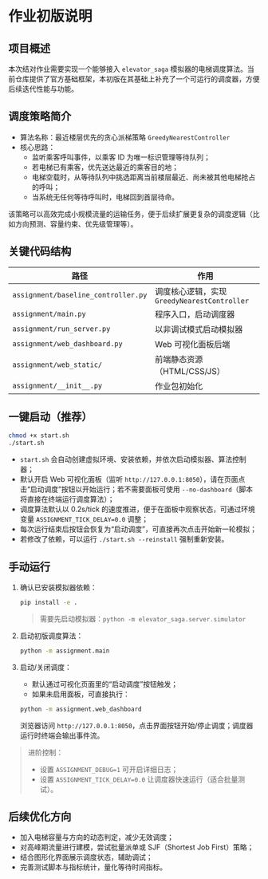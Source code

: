 # 作业初版说明

## 项目概述

本次结对作业需要实现一个能够接入 `elevator_saga` 模拟器的电梯调度算法。当前仓库提供了官方基础框架，本初版在其基础上补充了一个可运行的调度器，方便后续迭代性能与功能。

## 调度策略简介

- 算法名称：最近楼层优先的贪心派梯策略 `GreedyNearestController`
- 核心思路：
  - 监听乘客呼叫事件，以乘客 ID 为唯一标识管理等待队列；
  - 若电梯已有乘客，优先送达最近的乘客目的地；
  - 电梯空载时，从等待队列中挑选距离当前楼层最近、尚未被其他电梯抢占的呼叫；
  - 当系统无任何等待呼叫时，电梯回到首层待命。

该策略可以高效完成小规模流量的运输任务，便于后续扩展更复杂的调度逻辑（比如方向预测、容量约束、优先级管理等）。

## 关键代码结构

| 路径 | 作用 |
| ---- | ---- |
| `assignment/baseline_controller.py` | 调度核心逻辑，实现 `GreedyNearestController` |
| `assignment/main.py` | 程序入口，启动调度器 |
| `assignment/run_server.py` | 以非调试模式启动模拟器 |
| `assignment/web_dashboard.py` | Web 可视化面板后端 |
| `assignment/web_static/` | 前端静态资源（HTML/CSS/JS） |
| `assignment/__init__.py` | 作业包初始化 |

## 一键启动（推荐）

```bash
chmod +x start.sh
./start.sh
```

- `start.sh` 会自动创建虚拟环境、安装依赖，并依次启动模拟器、算法控制器；
- 默认开启 Web 可视化面板（监听 `http://127.0.0.1:8050`），请在页面点击“启动调度”按钮以开始运行；若不需要面板可使用 `--no-dashboard`（脚本将直接在终端运行调度算法）；
- 调度算法默认以 0.2s/tick 的速度推进，便于在面板中观察状态，可通过环境变量 `ASSIGNMENT_TICK_DELAY=0.0` 调整；
- 每次运行结束后按钮会恢复为“启动调度”，可直接再次点击开始新一轮模拟；
- 若修改了依赖，可以运行 `./start.sh --reinstall` 强制重新安装。

## 手动运行

1. 确认已安装模拟器依赖：

   ```bash
   pip install -e .
   ```

   > 需要先启动模拟器：`python -m elevator_saga.server.simulator`

2. 启动初版调度算法：

   ```bash
   python -m assignment.main
   ```

3. 启动/关闭调度：

   - 默认通过可视化页面里的“启动调度”按钮触发；
   - 如果未启用面板，可直接执行：

   ```bash
   python -m assignment.web_dashboard
   ```

   浏览器访问 `http://127.0.0.1:8050`，点击界面按钮开始/停止调度；调度器运行时终端会输出事件流。

> 进阶控制：
> - 设置 `ASSIGNMENT_DEBUG=1` 可开启详细日志；
> - 设置 `ASSIGNMENT_TICK_DELAY=0.0` 让调度器快速运行（适合批量测试）。

## 后续优化方向

- 加入电梯容量与方向的动态判定，减少无效调度；
- 对高峰期流量进行建模，尝试批量派单或 SJF（Shortest Job First）策略；
- 结合图形化界面展示调度状态，辅助调试；
- 完善测试脚本与指标统计，量化等待时间指标。
